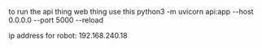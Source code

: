 to run the api thing web thing use this
python3 -m uvicorn api:app --host 0.0.0.0 --port 5000 --reload


ip address for robot: 192.168.240.18

